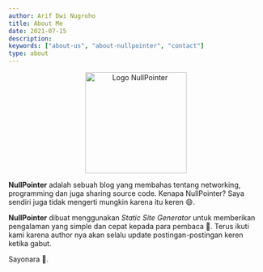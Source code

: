 ```yaml
---
author: Arif Dwi Nugroho
title: About Me
date: 2021-07-15
description:
keywords: ["about-us", "about-nullpointer", "contact"]
type: about
---
```


<center><img src="https://blogger.googleusercontent.com/img/a/AVvXsEjJ88yn5WXCxtwmB3Y22WbINzSBFyPeZIwmgmFasXxfkmSUWfJQ9gC-sVwnQOfXKoRLzJxRwyKzteXwavLCkL6pLzqZHoZz_Nsrr57xecBAJC6fNY2GxHlvCfk-h-O-kTsH9aU7BbbaaS0eysi6GmB1Vkj8UFqb_XG-5NELZ2DGXOoKs26358u-sDf0=s320" style = "width: 200px; height: 200px;" alt="Logo NullPointer"></center>

**NullPointer** adalah sebuah blog yang membahas tentang networking, programming dan juga sharing source code. Kenapa NullPointer? Saya sendiri juga tidak mengerti mungkin karena itu keren 😄.

**NullPointer** dibuat menggunakan _Static Site Generator_ untuk memberikan pengalaman yang simple dan cepat kepada para pembaca 🙌. Terus ikuti kami karena author nya akan selalu update postingan-postingan keren ketika gabut. 

Sayonara 👋.